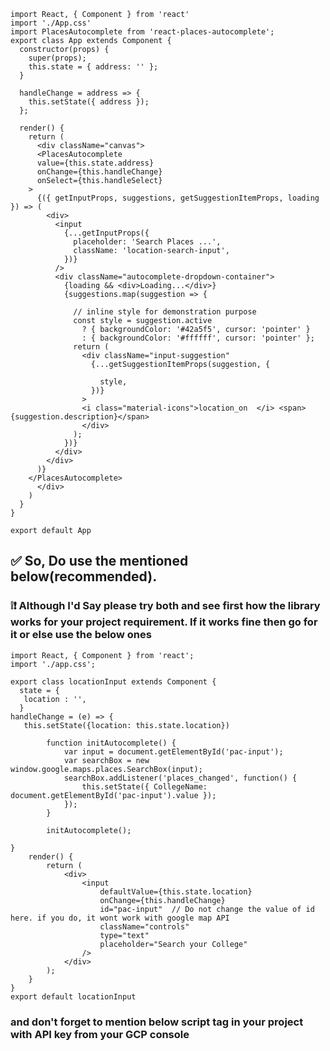 



```
import React, { Component } from 'react'
import './App.css'
import PlacesAutocomplete from 'react-places-autocomplete';
export class App extends Component {
  constructor(props) {
    super(props);
    this.state = { address: '' };
  }
 
  handleChange = address => {
    this.setState({ address });
  };
 
  render() {
    return (
      <div className="canvas">
      <PlacesAutocomplete
      value={this.state.address}
      onChange={this.handleChange}
      onSelect={this.handleSelect}
    >
      {({ getInputProps, suggestions, getSuggestionItemProps, loading }) => (
        <div>
          <input
            {...getInputProps({
              placeholder: 'Search Places ...',
              className: 'location-search-input',
            })}
          />
          <div className="autocomplete-dropdown-container">
            {loading && <div>Loading...</div>}
            {suggestions.map(suggestion => {
              
              // inline style for demonstration purpose
              const style = suggestion.active
                ? { backgroundColor: '#42a5f5', cursor: 'pointer' }
                : { backgroundColor: '#ffffff', cursor: 'pointer' };
              return (
                <div className="input-suggestion"
                  {...getSuggestionItemProps(suggestion, {
                    
                    style,
                  })}
                >
                <i class="material-icons">location_on  </i> <span>{suggestion.description}</span>
                </div>
              );
            })}
          </div>
        </div>
      )}
    </PlacesAutocomplete>
      </div>
    )
  }
}

export default App
```

<h2>
✅ So, Do use the mentioned below(recommended).
</h2>
<h3>❕❗ Although I'd Say please try both and see first how the library works for your project requirement. If it works fine then go for it or else use the below ones</h3>

```
import React, { Component } from 'react';
import './app.css';

export class locationInput extends Component {
  state = {
   location : '',
  }
handleChange = (e) => {
   this.setState({location: this.state.location})
  
		function initAutocomplete() {
			var input = document.getElementById('pac-input');
			var searchBox = new window.google.maps.places.SearchBox(input);
			searchBox.addListener('places_changed', function() {
				this.setState({ CollegeName: document.getElementById('pac-input').value });
			});
		}
  
		initAutocomplete();

}
	render() {
		return (
			<div>
				<input
					defaultValue={this.state.location}
					onChange={this.handleChange}
					id="pac-input"  // Do not change the value of id here. if you do, it wont work with google map API
					className="controls"
					type="text"
					placeholder="Search your College"
				/>
			</div>
		);
	}
}
export default locationInput
```
<h3>and don't forget to mention below script tag in your project with API key from your GCP console</h3>

<code><script async defer src="https://maps.googleapis.com/maps/api/js?key=YOUR_API_KEY&callback=initMap" type="text/javascript"></script></code>
